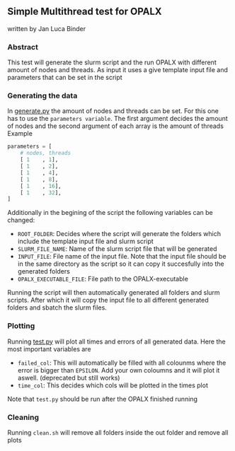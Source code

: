 ## Simple Multithread test for OPALX
written by Jan Luca Binder

### Abstract
This test will generate the slurm script and the run OPALX with different amount of nodes and threads. As input it uses a give template input file and parameters that can be set in the script

### Generating the data
In [generate.py](generate.py) the amount of nodes and threads can be set. For this one has to use the `parameters variable`. The first argument decides the amount of nodes and the second argument of each array is the amount of threads
Example
```python
parameters = [
    # nodes, threads
    [ 1    , 1],
    [ 1    , 2],
    [ 1    , 4],
    [ 1    , 8],
    [ 1    , 16],
    [ 1    , 32],
]
```

Additionally in the begining of the script the following variables can be changed:
- `ROOT_FOLDER`: Decides where the script will generate the folders which include the template input file and slurm script
- `SLURM_FILE_NAME`: Name of the slurm script file that will be generated
- `INPUT_FILE`: File name of the input file. Note that the input file should be in the same directory as the script so it can copy it succesfully into the generated folders
- `OPALX_EXECUTABLE_FILE`: File path to the OPALX-executable


Running the script will then automatically generated all folders and slurm scripts. After which it will copy the input file to all different generated folders and sbatch the slurm files.

### Plotting
Running [test.py](test.py) will plot all times and errors of all generated data. Here the most important variables are
- `failed_col`: This will automatically be filled with all colounms where the error is bigger than `EPSILON`. Add your own coloumns and it will plot it aswell. (deprecated but still works)
- `time_col`: This decides which cols will be plotted in the times plot

Note that `test.py` should be run after the OPALX finished running

### Cleaning
Running `clean.sh` will remove all folders inside the out folder and remove all plots